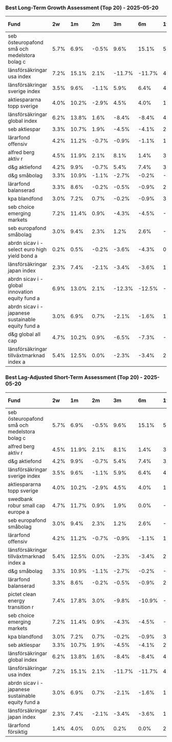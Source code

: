 
### Best Long-Term Growth Assessment (Top 20) - 2025-05-20

| Fund                                               | 2w   | 1m    | 2m    | 3m     | 6m     | 1y    | All Dates   |
|:---------------------------------------------------|:-----|:------|:------|:-------|:-------|:------|:------------|
| seb östeuropafond små och medelstora bolag c       | 5.7% | 6.9%  | -0.5% | 9.6%   | 15.1%  | 5.4%  | 116.8%      |
| länsförsäkringar usa index                         | 7.2% | 15.1% | 2.1%  | -11.7% | -11.7% | 4.7%  | 50.7%       |
| länsförsäkringar sverige index                     | 3.5% | 9.6%  | -1.1% | 5.9%   | 6.4%   | 4.2%  | 48.3%       |
| aktiespararna topp sverige                         | 4.0% | 10.2% | -2.9% | 4.5%   | 4.0%   | 1.2%  | 47.2%       |
| länsförsäkringar global index                      | 6.2% | 13.8% | 1.6%  | -8.4%  | -8.4%  | 4.7%  | 45.9%       |
| seb aktiespar                                      | 3.3% | 10.7% | 1.9%  | -4.5%  | -4.1%  | 2.3%  | 44.9%       |
| lärarfond offensiv                                 | 4.2% | 11.2% | -0.7% | -0.9%  | -1.1%  | 1.9%  | 40.6%       |
| alfred berg aktiv r                                | 4.5% | 11.9% | 2.1%  | 8.1%   | 1.4%   | 3.3%  | 40.3%       |
| d&g aktiefond                                      | 4.2% | 9.9%  | -0.7% | 5.4%   | 7.4%   | 3.3%  | 40.0%       |
| d&g småbolag                                       | 3.3% | 10.9% | -1.1% | -2.7%  | -0.2%  | -4.9% | 33.4%       |
| lärarfond balanserad                               | 3.3% | 8.6%  | -0.2% | -0.5%  | -0.9%  | 2.1%  | 31.5%       |
| kpa blandfond                                      | 3.0% | 7.2%  | 0.7%  | -0.2%  | -0.9%  | 3.5%  | 29.7%       |
| seb choice emerging markets                        | 7.2% | 11.4% | 0.9%  | -4.3%  | -4.5%  | -1.4% | 28.8%       |
| seb europafond småbolag                            | 3.0% | 9.4%  | 2.3%  | 1.2%   | 2.6%   | -0.5% | 27.9%       |
| abrdn sicav i - select euro high yield bond a      | 0.2% | 0.5%  | -0.2% | -3.6%  | -4.3%  | 0.2%  | 25.0%       |
| länsförsäkringar japan index                       | 2.3% | 7.4%  | -2.1% | -3.4%  | -3.6%  | 1.2%  | 24.2%       |
| abrdn sicav i - global innovation equity fund a    | 6.9% | 13.0% | 2.1%  | -12.3% | -12.5% | -1.6% | 21.3%       |
| abrdn sicav i - japanese sustainable equity fund a | 3.0% | 6.9%  | 0.7%  | -2.1%  | -1.6%  | 1.2%  | 20.2%       |
| d&g global all cap                                 | 4.7% | 10.2% | 0.9%  | -6.5%  | -7.3%  | -3.2% | 19.1%       |
| länsförsäkringar tillväxtmarknad index a           | 5.4% | 12.5% | 0.0%  | -2.3%  | -3.4%  | 2.8%  | 18.3%       |

### Best Lag-Adjusted Short-Term Assessment (Top 20) - 2025-05-20

| Fund                                               | 2w   | 1m    | 2m    | 3m     | 6m     | 1y    | All Dates   |
|:---------------------------------------------------|:-----|:------|:------|:-------|:-------|:------|:------------|
| seb östeuropafond små och medelstora bolag c       | 5.7% | 6.9%  | -0.5% | 9.6%   | 15.1%  | 5.4%  | 116.8%      |
| alfred berg aktiv r                                | 4.5% | 11.9% | 2.1%  | 8.1%   | 1.4%   | 3.3%  | 40.3%       |
| d&g aktiefond                                      | 4.2% | 9.9%  | -0.7% | 5.4%   | 7.4%   | 3.3%  | 40.0%       |
| länsförsäkringar sverige index                     | 3.5% | 9.6%  | -1.1% | 5.9%   | 6.4%   | 4.2%  | 48.3%       |
| aktiespararna topp sverige                         | 4.0% | 10.2% | -2.9% | 4.5%   | 4.0%   | 1.2%  | 47.2%       |
| swedbank robur small cap europe a                  | 4.7% | 11.7% | 0.9%  | 1.9%   | 0.0%   | -8.0% | 7.4%        |
| seb europafond småbolag                            | 3.0% | 9.4%  | 2.3%  | 1.2%   | 2.6%   | -0.5% | 27.9%       |
| lärarfond offensiv                                 | 4.2% | 11.2% | -0.7% | -0.9%  | -1.1%  | 1.9%  | 40.6%       |
| länsförsäkringar tillväxtmarknad index a           | 5.4% | 12.5% | 0.0%  | -2.3%  | -3.4%  | 2.8%  | 18.3%       |
| d&g småbolag                                       | 3.3% | 10.9% | -1.1% | -2.7%  | -0.2%  | -4.9% | 33.4%       |
| lärarfond balanserad                               | 3.3% | 8.6%  | -0.2% | -0.5%  | -0.9%  | 2.1%  | 31.5%       |
| pictet clean energy transition r                   | 7.4% | 17.8% | 3.0%  | -9.8%  | -10.9% | -9.2% | 15.9%       |
| seb choice emerging markets                        | 7.2% | 11.4% | 0.9%  | -4.3%  | -4.5%  | -1.4% | 28.8%       |
| kpa blandfond                                      | 3.0% | 7.2%  | 0.7%  | -0.2%  | -0.9%  | 3.5%  | 29.7%       |
| seb aktiespar                                      | 3.3% | 10.7% | 1.9%  | -4.5%  | -4.1%  | 2.3%  | 44.9%       |
| länsförsäkringar global index                      | 6.2% | 13.8% | 1.6%  | -8.4%  | -8.4%  | 4.7%  | 45.9%       |
| länsförsäkringar usa index                         | 7.2% | 15.1% | 2.1%  | -11.7% | -11.7% | 4.7%  | 50.7%       |
| abrdn sicav i - japanese sustainable equity fund a | 3.0% | 6.9%  | 0.7%  | -2.1%  | -1.6%  | 1.2%  | 20.2%       |
| länsförsäkringar japan index                       | 2.3% | 7.4%  | -2.1% | -3.4%  | -3.6%  | 1.2%  | 24.2%       |
| lärarfond försiktig                                | 1.4% | 4.0%  | 0.0%  | 0.2%   | 0.0%   | 2.8%  | 18.3%       |
